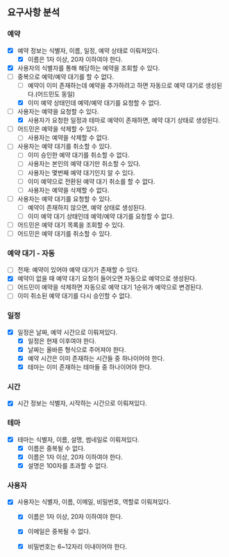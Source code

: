 ## 요구사항 분석

### 예약
- [x] 예약 정보는 식별자, 이름, 일정, 예약 상태로 이뤄져있다.
    - [x] 이름은 1자 이상, 20자 이하여야 한다.
- [x] 사용자의 식별자를 통해 해당하는 예약을 조회할 수 있다.
- [ ] 중복으로 예약/예약 대기를 할 수 없다.
  - [ ] 예약이 이미 존재하는데 예약을 추가하려고 하면 자동으로 예약 대기로 생성된다.(어드민도 동일)
  - [x] 이미 예약 상태인데 예약/예약 대기를 요청할 수 없다.
- [ ] 사용자는 예약을 요청할 수 있다.
  - [x] 사용자가 요청한 일정과 테마로 예약이 존재하면, 예약 대기 상태로 생성된다.
- [ ] 어드민은 예약을 삭제할 수 있다.
  - [ ] 사용자는 예약을 삭제할 수 없다.
- [ ] 사용자는 예약 대기를 취소할 수 있다.
  - [ ] 이미 승인한 예약 대기를 취소할 수 없다.
  - [ ] 사용자는 본인의 예약 대기만 취소할 수 있다.
  - [ ] 사용자는 몇번째 예약 대기인지 알 수 있다.
  - [ ] 이미 예약으로 전환된 예약 대기 취소를 할 수 없다.
  - [ ] 사용자는 예약을 삭제할 수 없다.
- [ ] 사용자는 예약 대기를 요청할 수 있다.
  - [ ] 예약이 존재하지 않으면, 예약 상태로 생성된다.
  - [ ] 이미 예약 대기 상태인데 예약/예약 대기를 요청할 수 없다.
- [ ] 어드민은 예약 대기 목록을 조회할 수 있다.
- [ ] 어드민은 예약 대기를 취소할 수 있다.

### 예약 대기 - 자동
- [ ] 전재: 예약이 있어야 예약 대기가 존재할 수 있다.
- [x] 예약이 없을 때 예약 대기 요청이 들어오면 자동으로 예약으로 생성된다.
- [ ] 어드민이 예약을 삭제하면 자동으로 예약 대기 1순위가 예약으로 변경된다.
- [ ] 이미 취소된 예약 대기를 다시 승인할 수 없다.

### 일정
- [x] 일정은 날짜, 예약 시간으로 이뤄져있다.
    - [x] 일정은 현재 이후여야 한다.
    - [x] 날짜는 올바른 형식으로 주어져야 한다.
    - [x] 예약 시간은 이미 존재하는 시간들 중 하나이어야 한다.
    - [x] 테마는 이미 존재하는 테마들 중 하나이어야 한다.

### 시간
- [x] 시간 정보는 식별자, 시작하는 시간으로 이뤄져있다.

### 테마
- [x] 테마는 식별자, 이름, 설명, 썸네일로 이뤄져있다.
    - [x] 이름은 중복될 수 없다.
    - [x] 이름은 1자 이상, 20자 이하여야 한다.
    - [x] 설명은 100자를 초과할 수 없다.

### 사용자
- [x] 사용자는 식별자, 이름, 이메일, 비밀번호, 역할로 이뤄져있다.
    - [x] 이름은 1자 이상, 20자 이하여야 한다.
    - [x] 이메일은 중복될 수 없다.
    - [x] 비밀번호는 6~12자리 이내이어야 한다.

